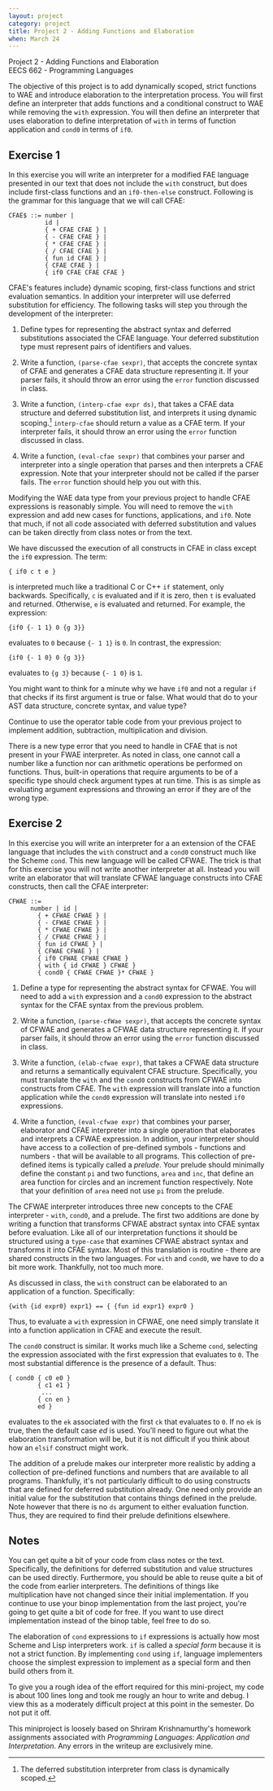 ```yaml
---
layout: project
category: project
title: Project 2 - Adding Functions and Elaboration
when: March 24
---
```


Project 2 - Adding Functions and Elaboration  
EECS 662 - Programming Languages  

The objective of this project is to add dynamically scoped, strict functions to WAE and introduce elaboration to the interpretation
process.  You will first define an interpreter that adds functions and a conditional construct to WAE while removing the `with` expression.  You will then define an interpreter that uses elaboration to define interpretation of `with` in terms of function application and `cond0` in terms of `if0`.

## Exercise 1
  
In this exercise you will write an interpreter for a modified FAE
language presented in our text that does not include the
`with` construct, but does include first-class functions and
an `if0-then-else` construct.  Following is the grammar for this
language that we will call CFAE:

    CFAE$ ::= number |
              id |
              { + CFAE CFAE } |
              { - CFAE CFAE } |
              { * CFAE CFAE } |
              { / CFAE CFAE } |
              { fun id CFAE } |
              { CFAE CFAE } |
              { if0 CFAE CFAE CFAE }

CFAE's features include} dynamic scoping, first-class
functions and strict evaluation semantics.  In addition your
interpreter will use deferred substitution for efficiency.  The
following tasks will step you through the development of the
interpreter:

1. Define types for representing the abstract syntax and deferred substitutions associated the CFAE language.  Your deferred substitution type must represent pairs of identifiers and values.

1. Write a function, `(parse-cfae sexpr)`, that accepts the concrete syntax of CFAE and generates a CFAE data structure representing it. If your parser fails, it should throw an error using the `error` function discussed in class.

1. Write a function, `(interp-cfae expr ds)`, that takes a CFAE data structure and deferred substitution list, and interprets it using dynamic scoping.[^fn1] `interp-cfae` should return a value as a CFAE term.  If your interpreter fails, it should throw an error using the `error` function discussed in class.

1. Write a function, `(eval-cfae sexpr)` that combines your parser and interpreter into a single operation that parses and then interprets a CFAE expression.  Note that your interpreter should not be called if the parser fails.  The `error` function should help you out with this.
   
   [^fn1]:The deferred substitution interpreter from class is dynamically scoped.

Modifying the WAE data type from your previous project to
handle CFAE expressions is reasonably simple.  You will need to remove
the `with` expression and add new cases for functions,
applications, and `if0`.  Note that much, if not all code
associated with deferred substitution and values can be taken directly
from class notes or from the text.

We have discussed the execution of all constructs in CFAE
in class except the `if0` expression.  The term:

    { if0 c t e }

is interpreted much like a traditional C or C++ `if`
statement, only backwards.  Specifically, `c` is evaluated and if it
is zero, then `t` is evaluated and returned.  Otherwise, `e` is
evaluated and returned.  For example, the expression:

	{if0 {- 1 1} 0 {g 3}}

evaluates to `0` because `{- 1 1}` is `0`.  In contrast, the expression:

	{if0 {- 1 0} 0 {g 3}}

evaluates to `{g 3}` because `{- 1 0}` is `1`.

You might want to think for a minute why we have `if0` and not
a regular `if` that checks if its first argument is true or
false.  What would that do to your AST data structure, concrete
syntax, and value type?

Continue to use the operator table code from your
previous project to implement addition, subtraction, multiplication
and division.

There is a new type error that you need to handle in CFAE
that is not present in your FWAE interpreter.  As noted in class, one cannot call a number like a function nor can arithmetic operations be performed on functions.  Thus, built-in operations that require arguments to be of a specific type should check argument types at run time.  This is as simple as evaluating argument expressions and throwing an error if they are of the wrong type.

## Exercise 2

In this exercise you will write an interpreter for a an extension of the CFAE language that includes the `with` construct and a
`cond0` construct much like the Scheme `cond`.  This new language will be called CFWAE.  The trick is that for this exercise you will not write another interpreter at all.  Instead you will write an elaborator that will translate CFWAE language constructs into CFAE constructs, then call the CFAE interpreter:

    CFWAE ::=
          number | id |
            { + CFWAE CFWAE } |
            { - CFWAE CFWAE } |
            { * CFWAE CFWAE } |
            { / CFWAE CFWAE } |
            { fun id CFWAE } |
            { CFWAE CFWAE } |
            { if0 CFWAE CFWAE CFWAE }
            { with { id CFWAE } CFWAE }
            { cond0 { CFWAE CFWAE }* CFWAE }

1. Define a type for representing the abstract syntax for CFWAE. You will need to add a `with` expression and a `cond0` expression to the abstract syntax for the CFAE syntax from the previous problem.

1. Write a function, `(parse-cfWae sexpr)`, that accepts the concrete syntax of CFWAE and generates a CFWAE data structure representing it. If your parser fails, it should throw an error using the `error` function discussed in class.

1. Write a function, `(elab-cfwae expr)`, that takes a CFWAE data structure and returns a semantically equivalent CFAE structure.  Specifically, you must translate the `with` and the `cond0` constructs from CFWAE into constructs from CFAE.  The `with` expression will translate into a function application while the `cond0` expression will translate into nested `if0` expressions.
    
1. Write a function, `(eval-cfwae expr)` that combines your parser, elaborator and CFAE interpreter into a single operation that elaborates and interprets a CFWAE expression.  In addition, your interpreter should have access to a collection of pre-defined symbols - functions and numbers - that will be available to all programs.  This collection of pre-defined items is typically called a *prelude*.  Your prelude should minimally define the constant `pi` and two functions, `area` and `inc`, that define an area function for circles and an increment function respectively.  Note that your definition of `area` need not use `pi` from the prelude.

The CFWAE interpreter introduces three new concepts to the CFAE interpreter - `with`, `cond0`, and a prelude. The first two additions are done by writing a function that transforms CFWAE abstract syntax into CFAE syntax before evaluation.  Like all of our interpretation functions it should be structured using a `type-case` that examines CFWAE abstract syntax and transforms it into CFAE syntax.  Most of this translation is routine - there are shared constructs in the two languages.  For `with` and `cond0`, we have to do a bit more work.  Thankfully, not too much more.

As discussed in class, the `with` construct can be elaborated
to an application of a function.  Specifically:

	{with {id expr0} expr1} == { {fun id expr1} expr0 }

Thus, to evaluate a `with` expression in CFWAE, one need
simply translate it into a function application in CFAE and execute the result.

The `cond0` construct is similar.  It works much like a Scheme
`cond`, selecting the expression associated with the first
expression that evaluates to `0`.  The most substantial
difference is the presence of a default.  Thus:

	{ cond0 { c0 e0 }
            { c1 e1 }
             ...
            { cn en }
            ed }

evaluates to the `ek` associated with the first `ck` that evaluates to `0`.  If no `ek` is true, then the default case $ed$ is used.  You'll need to figure out what the elaboration transformation will be, but it is not difficult if you think about how an `elsif` construct might work.

The addition of a prelude makes our interpreter more realistic by adding a collection of pre-defined functions and numbers that are available to all programs.  Thankfully, it's not particularly difficult to do using constructs that are defined for deferred substitution already.  One need only provide an initial value for the substitution that contains things defined in the prelude.  Note however that there is no `ds` argument to either evaluation function. Thus, they are required to find their prelude definitions elsewhere.

## Notes

You can get quite a bit of your code from class notes or the text. Specifically, the definitions for deferred substitution and value
structures can be used directly.  Furthermore, you should be able to reuse quite a bit of the code from earlier interpreters.  The
definitions of things like multiplication have not changed since their initial implementation.  If you continue to use your binop
implementation from the last project, you're going to get quite a bit of code for free.  If you want to use direct implementation instead of the binop table, feel free to do so.

The elaboration of `cond` expressions to `if` expressions is actually how most Scheme and Lisp interpreters work. `if` is called a *special form* because it is not a strict function.  By implementing `cond` using `if`, language implementers choose the simplest expression to implement as a special form and then build others from it.

To give you a rough idea of the effort required for this
mini-project, my code is about 100 lines long and took me rougly an hour to write and debug.  I view this as a moderately difficult project at this point in the semester.  Do not put it off.

This miniproject is loosely based on Shriram Krishnamurthy's homework assignments associated with *Programming Languages: Application and Interpretation*.  Any errors in the writeup are exclusively mine.
